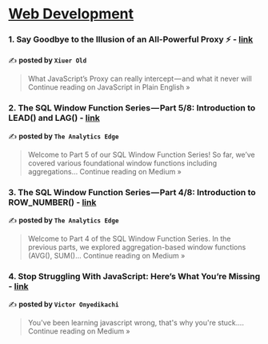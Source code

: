 
<h1><a href=https://medium.com/tag/web-development/recommended target="_blank" rel="noopener noreferrer">Web Development</a></h1>
<h3>1. Say Goodbye to the Illusion of an All-Powerful Proxy ⚡ - <a href="https://javascript.plainenglish.io/say-goodbye-to-the-illusion-of-an-all-powerful-proxy-5ecce79092a1?source=rss------web_development-5" target="_blank" rel="noopener noreferrer">link</a></h3>

✍️ **posted by `Xiuer Old`**

<blockquote>What JavaScript’s Proxy can really intercept — and what it never will
Continue reading on JavaScript in Plain English »</blockquote>

<h3>2. The SQL Window Function Series — Part 5/8: Introduction to LEAD() and LAG() - <a href="https://theanalyticsedge.medium.com/the-sql-window-function-series-part-5-8-introduction-to-lead-and-lag-fddeeb3cfe09?source=rss------web_development-5" target="_blank" rel="noopener noreferrer">link</a></h3>

✍️ **posted by `The Analytics Edge `**

<blockquote>Welcome to Part 5 of our SQL Window Function Series! So far, we’ve covered various foundational window functions including aggregations…
Continue reading on Medium »</blockquote>

<h3>3. The SQL Window Function Series — Part 4/8: Introduction to ROW_NUMBER() - <a href="https://theanalyticsedge.medium.com/the-sql-window-function-series-part-4-8-introduction-to-row-number-99013eeb0b74?source=rss------web_development-5" target="_blank" rel="noopener noreferrer">link</a></h3>

✍️ **posted by `The Analytics Edge `**

<blockquote>Welcome to Part 4 of the SQL Window Function Series. In the previous parts, we explored aggregation-based window functions (AVG(), SUM()…
Continue reading on Medium »</blockquote>

<h3>4. Stop Struggling With JavaScript: Here’s What You’re Missing - <a href="https://medium.com/@vioscott/stop-struggling-with-javascript-heres-what-you-re-missing-86c3e31c6307?source=rss------web_development-5" target="_blank" rel="noopener noreferrer">link</a></h3>

✍️ **posted by `Victor Onyedikachi`**

<blockquote>You've been learning javascript wrong, that's why you're stuck....
Continue reading on Medium »</blockquote>

